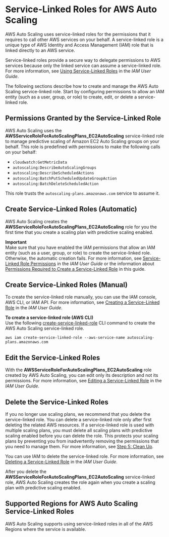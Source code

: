 # Service\-Linked Roles for AWS Auto Scaling<a name="aws-auto-scaling-service-linked-roles"></a>

AWS Auto Scaling uses service\-linked roles for the permissions that it requires to call other AWS services on your behalf\. A service\-linked role is a unique type of AWS Identity and Access Management \(IAM\) role that is linked directly to an AWS service\. 

Service\-linked roles provide a secure way to delegate permissions to AWS services because only the linked service can assume a service\-linked role\. For more information, see [Using Service\-Linked Roles](https://docs.aws.amazon.com/IAM/latest/UserGuide/using-service-linked-roles.html) in the *IAM User Guide*\.

The following sections describe how to create and manage the AWS Auto Scaling service\-linked role\. Start by configuring permissions to allow an IAM entity \(such as a user, group, or role\) to create, edit, or delete a service\-linked role\.

## Permissions Granted by the Service\-Linked Role<a name="service-linked-role-permissions"></a>

AWS Auto Scaling uses the **AWSServiceRoleForAutoScalingPlans\_EC2AutoScaling** service\-linked role to manage predictive scaling of Amazon EC2 Auto Scaling groups on your behalf\. This role is predefined with permissions to make the following calls on your behalf: 
+ `cloudwatch:GetMetricData`
+ `autoscaling:DescribeAutoScalingGroups`
+ `autoscaling:DescribeScheduledActions`
+ `autoscaling:BatchPutScheduledUpdateGroupAction`
+ `autoscaling:BatchDeleteScheduledAction`

This role trusts the `autoscaling-plans.amazonaws.com` service to assume it\. 

## Create Service\-Linked Roles \(Automatic\)<a name="create-service-linked-role-automatic"></a>

AWS Auto Scaling creates the **AWSServiceRoleForAutoScalingPlans\_EC2AutoScaling** role for you the first time that you create a scaling plan with predictive scaling enabled\.

**Important**  
Make sure that you have enabled the IAM permissions that allow an IAM entity \(such as a user, group, or role\) to create the service\-linked role\. Otherwise, the automatic creation fails\. For more information, see [Service\-Linked Role Permissions](https://docs.aws.amazon.com/IAM/latest/UserGuide/using-service-linked-roles.html#service-linked-role-permissions) in the *IAM User Guide* or the information about [Permissions Required to Create a Service\-Linked Role](security_iam_id-based-policy-examples.md#aws-auto-scaling-slr-permissions) in this guide\.

## Create Service\-Linked Roles \(Manual\)<a name="create-service-linked-role-manual"></a>

To create the service\-linked role manually, you can use the IAM console, AWS CLI, or IAM API\. For more information, see [Creating a Service\-Linked Role](https://docs.aws.amazon.com/IAM/latest/UserGuide/using-service-linked-roles.html#create-service-linked-role) in the *IAM User Guide*\.

**To create a service\-linked role \(AWS CLI\)**  
Use the following [create\-service\-linked\-role](https://docs.aws.amazon.com/cli/latest/reference/iam/create-service-linked-role.html) CLI command to create the AWS Auto Scaling service\-linked role\.

```
aws iam create-service-linked-role --aws-service-name autoscaling-plans.amazonaws.com
```

## Edit the Service\-Linked Roles<a name="edit-service-linked-role"></a>

With the **AWSServiceRoleForAutoScalingPlans\_EC2AutoScaling** role created by AWS Auto Scaling, you can edit only its description and not its permissions\. For more information, see [Editing a Service\-Linked Role](https://docs.aws.amazon.com/IAM/latest/UserGuide/using-service-linked-roles.html#edit-service-linked-role) in the *IAM User Guide*\.

## Delete the Service\-Linked Roles<a name="delete-service-linked-role"></a>

If you no longer use scaling plans, we recommend that you delete the service\-linked role\. You can delete a service\-linked role only after first deleting the related AWS resources\. If a service\-linked role is used with multiple scaling plans, you must delete all scaling plans with predictive scaling enabled before you can delete the role\. This protects your scaling plans by preventing you from inadvertently removing the permissions that you need to manage them\. For more information, see [Step 5: Clean Up](gs-delete-scaling-plan.md)\.

You can use IAM to delete the service\-linked role\. For more information, see [Deleting a Service\-Linked Role](https://docs.aws.amazon.com/IAM/latest/UserGuide/using-service-linked-roles.html#delete-service-linked-role) in the *IAM User Guide*\.

After you delete the **AWSServiceRoleForAutoScalingPlans\_EC2AutoScaling** service\-linked role, AWS Auto Scaling creates the role again when you create a scaling plan with predictive scaling enabled\. 

## Supported Regions for AWS Auto Scaling Service\-Linked Roles<a name="slr-regions"></a>

AWS Auto Scaling supports using service\-linked roles in all of the AWS Regions where the service is available\.